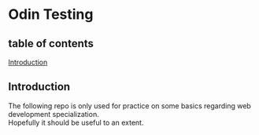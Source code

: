 # Odin Testing

## table of contents

[Introduction](#introduction)

## Introduction

The following repo is only used for practice on some basics regarding web development specialization.  
Hopefully it should be useful to an extent.
